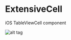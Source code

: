 ExtensiveCell
============

iOS TableViewCell component

![alt tag](https://dl-web.dropbox.com/get/demo.gif?w=AAAh1WvPfjTc08jZka1lxxiI-sS3mYLY9sbq3htCO2tchQ)
